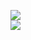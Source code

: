 [![](https://img.shields.io/badge/Made%20With-Github%20Spray-lightgrey.svg?style=for-the-badge&logo=github)](https://github.com/Annihil/github-spray#23069)  
[![](https://i.imgur.com/2DrTn0Z.gif)](https://github.com/Annihil/github-spray)